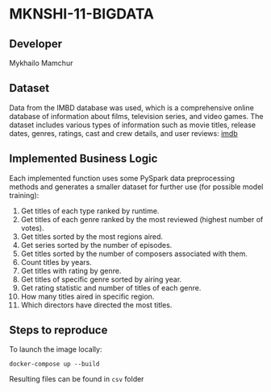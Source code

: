 # MKNSHI-11-BIGDATA
## Developer
Mykhailo Mamchur

## Dataset
Data from the IMBD database was used, which is a comprehensive online database of information about films, television series, and video games. The dataset includes various types of information such as movie titles, release dates, genres, ratings, cast and crew details, and user reviews: [imdb](https://developer.imdb.com/non-commercial-datasets)

## Implemented Business Logic
Each implemented function uses some PySpark data preprocessing methods and generates a smaller dataset for further use (for possible model training):
1. Get titles of each type ranked by runtime.
2. Get titles of each genre ranked by the most reviewed (highest number of votes).
3. Get titles sorted by the most regions aired.
4. Get series sorted by the number of episodes.
5. Get titles sorted by the number of composers associated with them.
6. Count titles by years.
7. Get titles with rating by genre.
8. Get titles of specific genre sorted by airing year.
9. Get rating statistic and number of titles of each genre.
10. How many titles aired in specific region.
11. Which directors have directed the most titles.


## Steps to reproduce
To launch the image locally: 
```shell
docker-compose up --build
```

Resulting files can be found in `csv` folder
